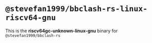 # `@stevefan1999/bbclash-rs-linux-riscv64-gnu`

This is the **riscv64gc-unknown-linux-gnu** binary for `@stevefan1999/bbclash-rs`

